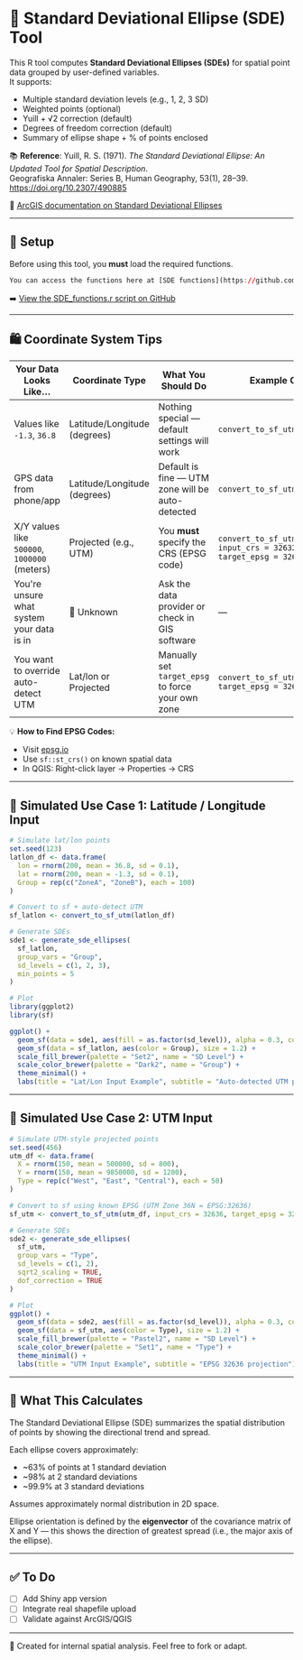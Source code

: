 # 📍 Standard Deviational Ellipse (SDE) Tool

This R tool computes **Standard Deviational Ellipses (SDEs)** for spatial point data grouped by user-defined variables.  
It supports:
- Multiple standard deviation levels (e.g., 1, 2, 3 SD)
- Weighted points (optional)
- Yuill + √2 correction (default)
- Degrees of freedom correction (default)
- Summary of ellipse shape + % of points enclosed

📚 **Reference**: Yuill, R. S. (1971). *The Standard Deviational Ellipse: An Updated Tool for Spatial Description*.  
Geografiska Annaler: Series B, Human Geography, 53(1), 28–39. https://doi.org/10.2307/490885

📖 [ArcGIS documentation on Standard Deviational Ellipses](https://pro.arcgis.com/en/pro-app/latest/tool-reference/spatial-statistics/h-how-directional-distribution-standard-deviationa.htm)

---

## 🔧 Setup

Before using this tool, you **must** load the required functions.

```r
You can access the functions here at [SDE functions](https://github.com/parker-group/SDEtool/blob/main/SDE_functions.r)
```

➡️ [View the SDE_functions.r script on GitHub](https://github.com/parker-group/SDEtool/blob/main/SDE_functions.r)

---

## 🛍 Coordinate System Tips

| Your Data Looks Like…                          | Coordinate Type              | What You Should Do                                       | Example Call                                                    |
|------------------------------------------------|------------------------------|----------------------------------------------------------|-----------------------------------------------------------------|
| Values like `-1.3`, `36.8`                     | Latitude/Longitude (degrees) | Nothing special — default settings will work             | `convert_to_sf_utm(df)`                                         |
| GPS data from phone/app                        | Latitude/Longitude (degrees) | Default is fine — UTM zone will be auto-detected         | `convert_to_sf_utm(my_data)`                                   |
| X/Y values like `500000`, `1000000` (meters)   | Projected (e.g., UTM)        | You **must** specify the CRS (EPSG code)                 | `convert_to_sf_utm(df, input_crs = 32632, target_epsg = 32632)` |
| You're unsure what system your data is in      | 🤷 Unknown                   | Ask the data provider or check in GIS software           | —                                                               |
| You want to override auto-detect UTM           | Lat/lon or Projected         | Manually set `target_epsg` to force your own zone        | `convert_to_sf_utm(df, target_epsg = 32633)`                    |

💡 **How to Find EPSG Codes:**
- Visit [epsg.io](https://epsg.io)
- Use `sf::st_crs()` on known spatial data
- In QGIS: Right-click layer → Properties → CRS

---

## 🧪 Simulated Use Case 1: Latitude / Longitude Input

```r
# Simulate lat/lon points
set.seed(123)
latlon_df <- data.frame(
  lon = rnorm(200, mean = 36.8, sd = 0.1),
  lat = rnorm(200, mean = -1.3, sd = 0.1),
  Group = rep(c("ZoneA", "ZoneB"), each = 100)
)

# Convert to sf + auto-detect UTM
sf_latlon <- convert_to_sf_utm(latlon_df)

# Generate SDEs
sde1 <- generate_sde_ellipses(
  sf_latlon,
  group_vars = "Group",
  sd_levels = c(1, 2, 3),
  min_points = 5
)

# Plot
library(ggplot2)
library(sf)

ggplot() +
  geom_sf(data = sde1, aes(fill = as.factor(sd_level)), alpha = 0.3, color = "black") +
  geom_sf(data = sf_latlon, aes(color = Group), size = 1.2) +
  scale_fill_brewer(palette = "Set2", name = "SD Level") +
  scale_color_brewer(palette = "Dark2", name = "Group") +
  theme_minimal() +
  labs(title = "Lat/Lon Input Example", subtitle = "Auto-detected UTM projection")
```

---

## 🧪 Simulated Use Case 2: UTM Input

```r
# Simulate UTM-style projected points
set.seed(456)
utm_df <- data.frame(
  X = rnorm(150, mean = 500000, sd = 800),
  Y = rnorm(150, mean = 9850000, sd = 1200),
  Type = rep(c("West", "East", "Central"), each = 50)
)

# Convert to sf using known EPSG (UTM Zone 36N = EPSG:32636)
sf_utm <- convert_to_sf_utm(utm_df, input_crs = 32636, target_epsg = 32636)

# Generate SDEs
sde2 <- generate_sde_ellipses(
  sf_utm,
  group_vars = "Type",
  sd_levels = c(1, 2),
  sqrt2_scaling = TRUE,
  dof_correction = TRUE
)

# Plot
ggplot() +
  geom_sf(data = sde2, aes(fill = as.factor(sd_level)), alpha = 0.3, color = "black") +
  geom_sf(data = sf_utm, aes(color = Type), size = 1.2) +
  scale_fill_brewer(palette = "Pastel2", name = "SD Level") +
  scale_color_brewer(palette = "Set1", name = "Type") +
  theme_minimal() +
  labs(title = "UTM Input Example", subtitle = "EPSG 32636 projection")
```

---

## 🔬 What This Calculates

The Standard Deviational Ellipse (SDE) summarizes the spatial distribution of points by showing the directional trend and spread.

Each ellipse covers approximately:
- ~63% of points at 1 standard deviation
- ~98% at 2 standard deviations
- ~99.9% at 3 standard deviations

Assumes approximately normal distribution in 2D space.

Ellipse orientation is defined by the **eigenvector** of the covariance matrix of X and Y — this shows the direction of greatest spread (i.e., the major axis of the ellipse).

---

## ✅ To Do

- [ ] Add Shiny app version
- [ ] Integrate real shapefile upload
- [ ] Validate against ArcGIS/QGIS

---

🧪 Created for internal spatial analysis. Feel free to fork or adapt.
